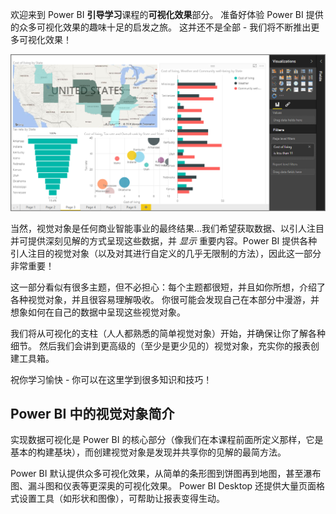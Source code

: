 欢迎来到 Power BI **引导学习**课程的**可视化效果**部分。 准备好体验 Power BI 提供的众多可视化效果的趣味十足的启发之旅。 这并还不是全部 - 我们将不断推出更多可视化效果！

![](media/3-1-intro-visualizations/3-1_1.png)

当然，视觉对象是任何商业智能事业的最终结果...我们希望获取数据、以引人注目并可提供深刻见解的方式呈现这些数据，并 *显示* 重要内容。Power BI 提供各种引人注目的视觉对象（以及对其进行自定义的几乎无限制的方法），因此这一部分非常重要！

这一部分看似有很多主题，但不必担心：每个主题都很短，并且如你所想，介绍了各种视觉对象，并且很容易理解吸收。 你很可能会发现自己在本部分中漫游，并想象如何在自己的数据中呈现这些视觉对象。

我们将从可视化的支柱（人人都熟悉的简单视觉对象）开始，并确保让你了解各种细节。 然后我们会讲到更高级的（至少是更少见的）视觉对象，充实你的报表创建工具箱。

祝你学习愉快 - 你可以在这里学到很多知识和技巧！

## <a name="introduction-to-visuals-in-power-bi"></a>Power BI 中的视觉对象简介
实现数据可视化是 Power BI 的核心部分（像我们在本课程前面所定义那样，它是基本的构建基块），而创建视觉对象是发现并共享你的见解的最简方法。

Power BI 默认提供众多可视化效果，从简单的条形图到饼图再到地图，甚至瀑布图、漏斗图和仪表等更深奥的可视化效果。 Power BI Desktop 还提供大量页面格式设置工具（如形状和图像），可帮助让报表变得生动。

